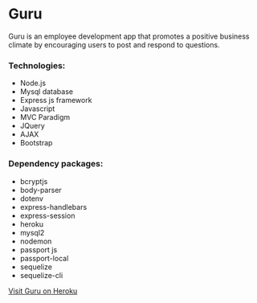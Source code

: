 # Guru

Guru is an employee development app that promotes a positive business climate by encouraging users to post and respond to questions.

### Technologies:
* Node.js
* Mysql database
* Express js framework
* Javascript 
* MVC Paradigm
* JQuery
* AJAX
* Bootstrap

### Dependency packages:
* bcryptjs
* body-parser
* dotenv  
* express-handlebars
* express-session
* heroku
* mysql2
* nodemon
* passport js
* passport-local
* sequelize
* sequelize-cli

[Visit Guru on Heroku](https://immense-taiga-16736.herokuapp.com/)

